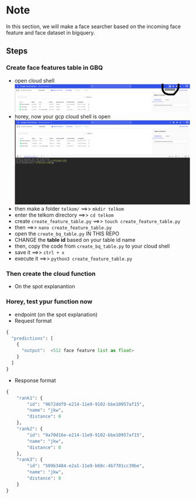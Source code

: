 # Note
In this section, we will make a face searcher based on the incoming face feature and face dataset in bigquery.

## Steps
### Create face features table in GBQ
- open cloud shell ![](assets/create_bq/cloud_shell.png)   
- horey, now your gcp cloud shell is open ![](assets/create_bq/cloud_shell2.png)
- then make a folder `telkom/` ==>> `mkdir telkom`
- enter the telkom directory ==>> `cd telkom`
- create `create_feature_table.py` ==>> `touch create_feature_table.py`
- then ==>> `nano create_feature_table.py`
- open the `create_bq_table.py` IN THIS REPO
- CHANGE the **table id** based on your table id name
- then, copy the code from `create_bq_table.py` to your cloud shell
- save it ==>> `ctrl + x`
- execute it ==>> `python3 create_feature_table.py`


### Then create the cloud function 
- On the spot explanantion

### Horey, test ypur function now
- endpoint (on the spot explanation)
- Request format
```python
{
  "predictions": [
    {
      "output":  <512 face feature list as float>
    }
  ]
}
```
- Response format
```python
{
    "rank1": {
        "id": "9672ddf0-e214-11e9-9102-bbe10957af15",
        "name": "jkw",
        "distance": 0
    },
    "rank2": {
        "id": "9a70d16e-e214-11e9-9102-bbe10957af15",
        "name": "jkw",
        "distance": 0
    },
    "rank3": {
        "id": "509b3484-e2a1-11e9-b68c-4b7701cc39be",
        "name": "jkw",
        "distance": 0
    }
}
```


